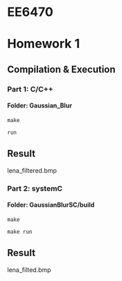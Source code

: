 # EE6470
# Homework 1
## Compilation & Execution
### Part 1: C/C++ 
#### Folder: Gaussian_Blur
```
make
```
```
run
```
## Result
lena_filtered.bmp

### Part 2: systemC
#### Folder: GaussianBlurSC/build
```
make
```
```
make run
```
## Result
lena_filted.bmp
